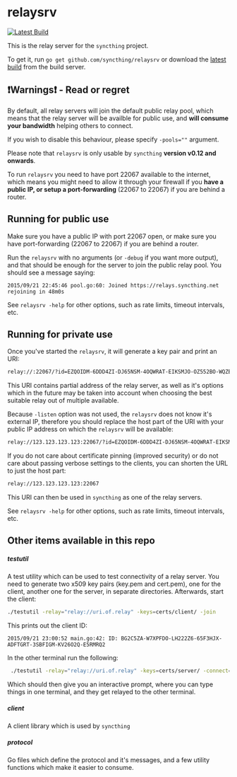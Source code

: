 relaysrv
========

[![Latest Build](http://img.shields.io/jenkins/s/http/build.syncthing.net/relaysrv.svg?style=flat-square)](http://build.syncthing.net/job/relaysrv/lastBuild/)

This is the relay server for the `syncthing` project.

To get it, run `go get github.com/syncthing/relaysrv` or download the
[latest build](http://build.syncthing.net/job/relaysrv/lastSuccessfulBuild/artifact/)
from the build server.

:exclamation:Warnings:exclamation: - Read or regret 
-----

By default, all relay servers will join the default public relay pool, which means that the relay server will be availble for public use, and **will consume your bandwidth** helping others to connect.

If you wish to disable this behaviour, please specify `-pools=""` argument.

Please note that `relaysrv` is only usable by `syncthing` **version v0.12 and onwards**.

To run `relaysrv` you need to have port 22067 available to the internet, which means you might need to allow it through your firewall if you **have a public IP, or setup a port-forwarding** (22067 to 22067) if you are behind a router.

Running for public use
----
Make sure you have a public IP with port 22067 open, or make sure you have port-forwarding (22067 to 22067) if you are behind a router.

Run the `relaysrv` with no arguments (or `-debug` if you want more output), and that should be enough for the server to join the public relay pool.
You should see a message saying:
```
2015/09/21 22:45:46 pool.go:60: Joined https://relays.syncthing.net rejoining in 48m0s
```

See `relaysrv -help` for other options, such as rate limits, timeout intervals, etc.

Running for private use
-----

Once you've started the `relaysrv`, it will generate a key pair and print an URI:
```bash
relay://:22067/?id=EZQOIDM-6DDD4ZI-DJ65NSM-4OQWRAT-EIKSMJO-OZ552BO-WQZEGYY-STS5RQM&pingInterval=1m0s&networkTimeout=2m0s&sessionLimitBps=0&globalLimitBps=0&statusAddr=:22070
```

This URI contains partial address of the relay server, as well as it's options which in the future may be taken into account when choosing the best suitable relay out of multiple available.

Because `-listen` option was not used, the `relaysrv` does not know it's external IP, therefore you should replace the host part of the URI with your public IP address on which the `relaysrv` will be available:

```bash
relay://123.123.123.123:22067/?id=EZQOIDM-6DDD4ZI-DJ65NSM-4OQWRAT-EIKSMJO-OZ552BO-WQZEGYY-STS5RQM&pingInterval=1m0s&networkTimeout=2m0s&sessionLimitBps=0&globalLimitBps=0&statusAddr=:22070
```

If you do not care about certificate pinning (improved security) or do not care about passing verbose settings to the clients, you can shorten the URL to just the host part:

```bash
relay://123.123.123.123:22067
```

This URI can then be used in `syncthing` as one of the relay servers.

See `relaysrv -help` for other options, such as rate limits, timeout intervals, etc.

Other items available in this repo
----
##### testutil 
A test utility which can be used to test connectivity of a relay server. 
You need to generate two x509 key pairs (key.pem and cert.pem), one for the client, another one for the server, in separate directories.
Afterwards, start the client:
```bash
./testutil -relay="relay://uri.of.relay" -keys=certs/client/ -join
```

This prints out the client ID:
```
2015/09/21 23:00:52 main.go:42: ID: BG2C5ZA-W7XPFDO-LH222Z6-65F3HJX-ADFTGRT-3SBFIGM-KV26O2Q-E5RMRQ2
```

In the other terminal run the following:

```bash
 ./testutil -relay="relay://uri.of.relay" -keys=certs/server/ -connect=BG2C5ZA-W7XPFDO-LH222Z6-65F3HJX-ADFTGRT-3SBFIGM-KV26O2Q-E5RMRQ2
```

Which should then give you an interactive prompt, where you can type things in one terminal, and they get relayed to the other terminal.

##### client

A client library which is used by `syncthing`

##### protocol

Go files which define the protocol and it's messages, and a few utility functions which make it easier to consume.
